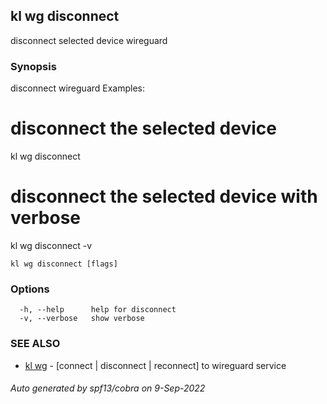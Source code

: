 ## kl wg disconnect

disconnect selected device wireguard

### Synopsis

disconnect wireguard
Examples:
  # disconnect the selected device
  kl wg disconnect

  # disconnect the selected device with verbose
  kl wg disconnect -v

```
kl wg disconnect [flags]
```

### Options

```
  -h, --help      help for disconnect
  -v, --verbose   show verbose
```

### SEE ALSO

* [kl wg](kl_wg.md)	 - [connect | disconnect | reconnect] to wireguard service

###### Auto generated by spf13/cobra on 9-Sep-2022
